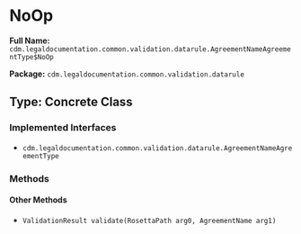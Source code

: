 # NoOp

**Full Name:** `cdm.legaldocumentation.common.validation.datarule.AgreementNameAgreementType$NoOp`

**Package:** `cdm.legaldocumentation.common.validation.datarule`

## Type: Concrete Class

### Implemented Interfaces

- `cdm.legaldocumentation.common.validation.datarule.AgreementNameAgreementType`

### Methods

#### Other Methods

- `ValidationResult validate(RosettaPath arg0, AgreementName arg1)`

